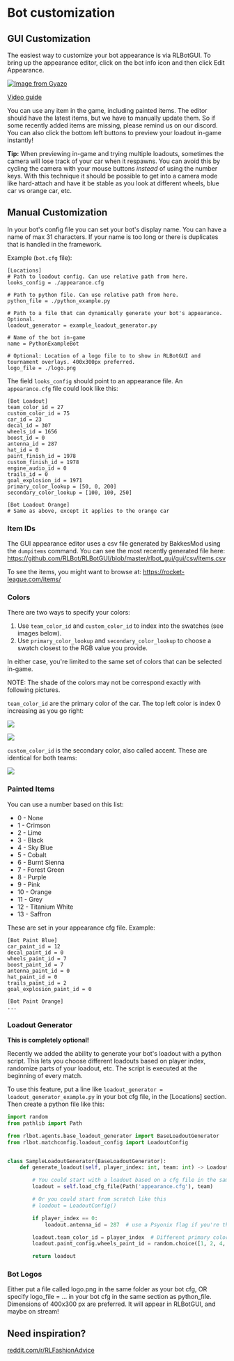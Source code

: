 # Bot customization

## GUI Customization

The easiest way to customize your bot appearance is via RLBotGUI. To bring up the appearance editor, click on the bot info icon and then click Edit Appearance.

[![Image from Gyazo](https://i.gyazo.com/7e09e6d7d0861a4f1b91f244b3e77891.gif)](https://gyazo.com/7e09e6d7d0861a4f1b91f244b3e77891)

[Video guide](https://www.youtube.com/watch?v=e9Puj6GU63I)

You can use any item in the game, including painted items. The editor should have the latest items, but we have to manually update them. So if some recently added items are missing, please remind us on our discord.
You can also click the bottom left buttons to preview your loadout in-game instantly!

**Tip:** When previewing in-game and trying multiple loadouts, sometimes the camera will lose track of your car when it respawns. You can avoid this by cycling the camera with your mouse buttons *instead* of using the number keys. With this technique it should be possible to get into a camera mode like hard-attach and have it be stable as you look at different wheels, blue car vs orange car, etc.

## Manual Customization

In your bot's config file you can set your bot's display name. You can have a name of max 31 characters. If your name is too long or there is duplicates that is handled in the framework.

Example (`bot.cfg` file):

```
[Locations]
# Path to loadout config. Can use relative path from here.
looks_config = ./appearance.cfg

# Path to python file. Can use relative path from here.
python_file = ./python_example.py

# Path to a file that can dynamically generate your bot's appearance. Optional.
loadout_generator = example_loadout_generator.py

# Name of the bot in-game
name = PythonExampleBot

# Optional: Location of a logo file to to show in RLBotGUI and tournament overlays. 400x300px preferred.
logo_file = ./logo.png
```

The field `looks_config` should point to an appearance file. An `appearance.cfg` file could look like this:

```
[Bot Loadout]
team_color_id = 27
custom_color_id = 75
car_id = 23
decal_id = 307
wheels_id = 1656
boost_id = 0
antenna_id = 287
hat_id = 0
paint_finish_id = 1978
custom_finish_id = 1978
engine_audio_id = 0
trails_id = 0
goal_explosion_id = 1971
primary_color_lookup = [50, 0, 200]
secondary_color_lookup = [100, 100, 250]

[Bot Loadout Orange]
# Same as above, except it applies to the orange car
```

### Item IDs

The GUI appearance editor uses a csv file generated by BakkesMod using the `dumpitems` command. You can see the most recently generated file here: https://github.com/RLBot/RLBotGUI/blob/master/rlbot_gui/gui/csv/items.csv

To see the items, you might want to browse at: https://rocket-league.com/items/

### Colors

There are two ways to specify your colors:

1. Use `team_color_id` and `custom_color_id` to index into the swatches (see images below).
2. Use `primary_color_lookup` and `secondary_color_lookup` to choose a swatch closest to the RGB value you provide.

In either case, you're limited to the same set of colors that can be selected in-game.

NOTE: The shade of the colors may not be correspond exactly with following pictures.

`team_color_id` are the primary color of the car. The top left color is index 0 increasing as you go right:

![](/img/bot-customization/blue-team.png)

![](/img/bot-customization/orange-team.png)

`custom_color_id` is the secondary color, also called accent. These are identical for both teams:

![](/img/bot-customization/secondary-color.png)

### Painted Items

You can use a number based on this list:

- 0 - None
- 1 - Crimson
- 2 - Lime
- 3 - Black
- 4 - Sky Blue
- 5 - Cobalt
- 6 - Burnt Sienna
- 7 - Forest Green
- 8 - Purple
- 9 - Pink
- 10 - Orange
- 11 - Grey
- 12 - Titanium White
- 13 - Saffron

These are set in your appearance cfg file. Example:

```
[Bot Paint Blue]
car_paint_id = 12
decal_paint_id = 0
wheels_paint_id = 7	
boost_paint_id = 7
antenna_paint_id = 0
hat_paint_id = 0
trails_paint_id = 2
goal_explosion_paint_id = 0

[Bot Paint Orange]
...
```

### Loadout Generator

**This is completely optional!**

Recently we added the ability to generate your bot's loadout with a python script. This lets you choose different loadouts based on player index, randomize parts of your loadout, etc. The script is executed at the beginning of every match.

To use this feature, put a line like `loadout_generator = loadout_generator_example.py` in your bot cfg file, in the \[Locations\] section. Then create a python file like this:

```python
import random
from pathlib import Path

from rlbot.agents.base_loadout_generator import BaseLoadoutGenerator
from rlbot.matchconfig.loadout_config import LoadoutConfig


class SampleLoadoutGenerator(BaseLoadoutGenerator):
    def generate_loadout(self, player_index: int, team: int) -> LoadoutConfig:

        # You could start with a loadout based on a cfg file in the same directory as this generator
        loadout = self.load_cfg_file(Path('appearance.cfg'), team)

        # Or you could start from scratch like this
        # loadout = LoadoutConfig()

        if player_index == 0:
            loadout.antenna_id = 287  # use a Psyonix flag if you're the first player

        loadout.team_color_id = player_index  # Different primary color depending on player index
        loadout.paint_config.wheels_paint_id = random.choice([1, 2, 4, 5])  # Random wheel color

        return loadout
```

### Bot Logos

Either put a file called logo.png in the same folder as your bot cfg, OR specify logo_file = ... in your bot cfg in the same section as python_file. Dimensions of 400x300 px are preferred. It will appear in RLBotGUI, and maybe on stream!

## Need inspiration?

[reddit.com/r/RLFashionAdvice](https://www.reddit.com/r/RLFashionAdvice/)
